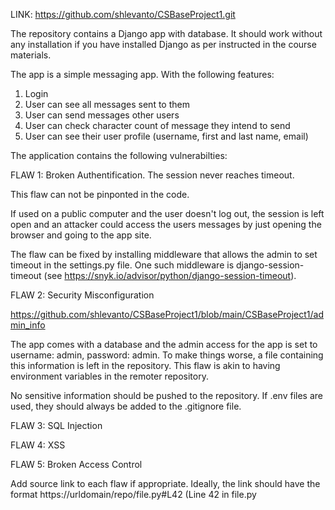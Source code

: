 LINK: https://github.com/shlevanto/CSBaseProject1.git

The repository contains a Django app with database. It should work without any installation if you have installed Django as per instructed in the course materials.

The app is a simple messaging app. With the following features:
1. Login
2. User can see all messages sent to them
3. User can send messages other users
4. User can check character count of message they intend to send
5. User can see their user profile (username, first and last name, email)

The application contains the following vulnerabilties:

FLAW 1: Broken Authentification. The session never reaches timeout.

This flaw can not be pinponted in the code.

If used on a public computer and the user doesn't log out, the session is left open and an attacker could access the users messages by just opening the browser and going to the app site.

The flaw can be fixed by installing middleware that allows the admin to set timeout in the settings.py file. One such middleware is django-session-timeout (see https://snyk.io/advisor/python/django-session-timeout).

FLAW 2: Security Misconfiguration

https://github.com/shlevanto/CSBaseProject1/blob/main/CSBaseProject1/admin_info

The app comes with a database and the admin access for the app is set to username: admin, password: admin. To make things worse, a file containing this information is left in the repository. This flaw is akin to having environment variables in the remoter repository. 

No sensitive information should be pushed to the repository. If .env files are used, they should always be added to the .gitignore file.

FLAW 3: SQL Injection

FLAW 4: XSS

FLAW 5: Broken Access Control

Add source link to each flaw if appropriate. Ideally, the link should have the format https://urldomain/repo/file.py#L42 (Line 42 in file.py
